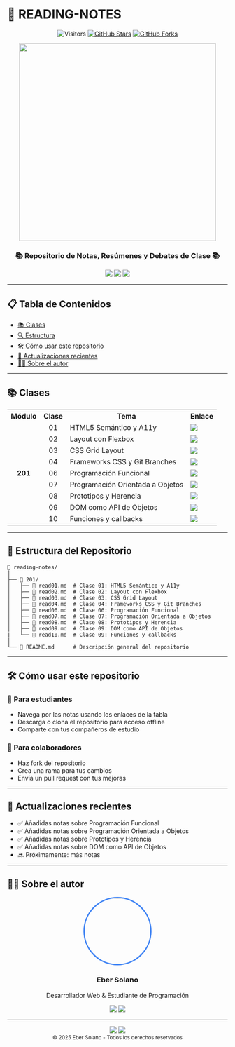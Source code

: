 # 🚀 READING-NOTES

<div align="center">
  
  ![Visitors](https://visitor-badge.laobi.icu/badge?page_id=eber2k1.reading-notes)
  [![GitHub Stars](https://img.shields.io/github/stars/eber2k1/reading-notes?style=social)](https://github.com/eber2k1/reading-notes/stargazers)
  [![GitHub Forks](https://img.shields.io/github/forks/eber2k1/reading-notes?style=social)](https://github.com/eber2k1/reading-notes/network/members)
  
  <img src="https://media.giphy.com/media/L1R1tvI9svkIWwpVYr/giphy.gif" width="450px">
  
  <h3>📚 Repositorio de Notas, Resúmenes y Debates de Clase 📚</h3>
  
  <p>
    <a href="#-clases"><img src="https://img.shields.io/badge/Ver_Clases-4285F4?style=for-the-badge&logo=googleclassroom&logoColor=white"></a>
    <a href="#-estructura-del-repositorio"><img src="https://img.shields.io/badge/Estructura-FF5722?style=for-the-badge&logo=files&logoColor=white"></a>
    <a href="https://github.com/eber2k1"><img src="https://img.shields.io/badge/Autor-181717?style=for-the-badge&logo=github&logoColor=white"></a>
  </p>
  
</div>

---

## 📋 Tabla de Contenidos

- [📚 Clases](#-clases)
- [🔍 Estructura](#-estructura-del-repositorio)
- [🛠️ Cómo usar este repositorio](#-cómo-usar-este-repositorio)
- [🔄 Actualizaciones recientes](#-actualizaciones-recientes)
- [👨‍💻 Sobre el autor](#-sobre-el-autor)

---

## 📚 Clases

<div align="center">
  <table>
    <tr>
      <th>Módulo</th>
      <th>Clase</th>
      <th>Tema</th>
      <th>Enlace</th>
    </tr>
    <tr>
      <td rowspan="9" align="center"><b>201</b></td>
      <td align="center">01</td>
      <td>HTML5 Semántico y A11y</td>
      <td><a href="https://eber2k1.github.io/reading-notes/201/read01"><img src="https://img.shields.io/badge/Ver_Notas-37a779?style=flat"></a></td>
    </tr>
    <tr>
      <td align="center">02</td>
      <td>Layout con Flexbox</td>
      <td><a href="https://eber2k1.github.io/reading-notes/201/read02"><img src="https://img.shields.io/badge/Ver_Notas-37a779?style=flat"></a></td>
    </tr>
    <tr>
      <td align="center">03</td>
      <td>CSS Grid Layout</td>
      <td><a href="https://eber2k1.github.io/reading-notes/201/read03"><img src="https://img.shields.io/badge/Ver_Notas-37a779?style=flat"></a></td>
    </tr>
    <tr>
      <td align="center">04</td>
      <td>Frameworks CSS y Git Branches</td>
      <td><a href="https://eber2k1.github.io/reading-notes/201/read04"><img src="https://img.shields.io/badge/Ver_Notas-37a779?style=flat"></a></td>
    </tr>
    <tr>
      <td align="center">06</td>
      <td>Programación Funcional</td>
      <td><a href="https://eber2k1.github.io/reading-notes/201/read06"><img src="https://img.shields.io/badge/Ver_Notas-37a779?style=flat"></a></td>
    </tr>
    <tr>
      <td align="center">07</td>
      <td>Programación Orientada a Objetos</td>
      <td><a href="https://eber2k1.github.io/reading-notes/201/read07"><img src="https://img.shields.io/badge/Ver_Notas-37a779?style=flat"></a></td>
    </tr>
    <tr>
      <td align="center">08</td>
      <td>Prototipos y Herencia</td>
      <td><a href="https://eber2k1.github.io/reading-notes/201/read08"><img src="https://img.shields.io/badge/Ver_Notas-37a779?style=flat"></a></td>
    </tr>
    <tr>
      <td align="center">09</td>
      <td>DOM como API de Objetos</td>
      <td><a href="https://eber2k1.github.io/reading-notes/201/read09"><img src="https://img.shields.io/badge/Ver_Notas-37a779?style=flat"></a></td>
    </tr>
    <tr>
      <td align="center">10</td>
      <td>Funciones y callbacks</td>
      <td><a href="https://eber2k1.github.io/reading-notes/201/read10"><img src="https://img.shields.io/badge/Ver_Notas-37a779?style=flat"></a></td>
    </tr>
  </table>
</div>

---

## 📂 Estructura del Repositorio

```
📁 reading-notes/
│
├── 📁 201/
│   ├── 📄 read01.md  # Clase 01: HTML5 Semántico y A11y
│   ├── 📄 read02.md  # Clase 02: Layout con Flexbox
│   ├── 📄 read03.md  # Clase 03: CSS Grid Layout
│   ├── 📄 read04.md  # Clase 04: Frameworks CSS y Git Branches
│   ├── 📄 read06.md  # Clase 06: Programación Funcional
│   ├── 📄 read07.md  # Clase 07: Programación Orientada a Objetos
│   ├── 📄 read08.md  # Clase 08: Prototipos y Herencia
│   ├── 📄 read09.md  # Clase 09: DOM como API de Objetos
|   └── 📄 read10.md  # Clase 09: Funciones y callbacks
│
└── 📄 README.md      # Descripción general del repositorio
```

---

## 🛠️ Cómo usar este repositorio

<div>
  <h3>📖 Para estudiantes</h3>
  <ul>
    <li>Navega por las notas usando los enlaces de la tabla</li>
    <li>Descarga o clona el repositorio para acceso offline</li>
    <li>Comparte con tus compañeros de estudio</li>
  </ul>
  
  <h3>🤝 Para colaboradores</h3>
  <ul>
    <li>Haz fork del repositorio</li>
    <li>Crea una rama para tus cambios</li>
    <li>Envía un pull request con tus mejoras</li>
  </ul>
</div>

---

## 🔄 Actualizaciones recientes

- ✅ Añadidas notas sobre Programación Funcional
- ✅ Añadidas notas sobre Programación Orientada a Objetos
- ✅ Añadidas notas sobre Prototipos y Herencia
- ✅ Añadidas notas sobre DOM como API de Objetos
- 🔜 Próximamente: más notas

---

## 👨‍💻 Sobre el autor

<div align="center">
  <img src="https://github.com/eber2k1.png" width="150px" style="border-radius: 50%; border: 3px solid #4285F4;">
  <h3>Eber Solano</h3>
  <p>Desarrollador Web & Estudiante de Programación</p>
  
  <div>
    <a href="https://github.com/eber2k1"><img src="https://img.shields.io/badge/GitHub-eber2k1-181717?style=for-the-badge&logo=github"></a>
    <a href="https://twitter.com/eber2k1"><img src="https://img.shields.io/badge/Twitter-@eber2k1-1DA1F2?style=for-the-badge&logo=twitter&logoColor=white"></a>
  </div>
</div>

---

<div align="center">
  <img src="https://img.shields.io/badge/Hecho_en_mi_casa-red">
  <img src="https://img.shields.io/badge/Última_actualización-Marzo_2025-blue">
  <br>
  <sub>© 2025 Eber Solano - Todos los derechos reservados</sub>
</div>